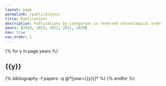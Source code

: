 ```yaml
---
layout: page
permalink: /publications/
title: Publications
description: Publications by categories in reversed chronological order. 
years: [2024, 2023, 2022, 2021, 2020]
nav: true
nav_order: 1
---
```


<div class="publications">

{% for y in page.years %}
  <h2 class="year">{{y}}</h2>
  {% bibliography -f papers -q @*[year={{y}}]* %}
{% endfor %}

</div>
